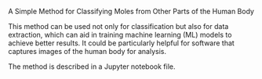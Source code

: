 A Simple Method for Classifying Moles from Other Parts of the Human Body

This method can be used not only for classification but also for data extraction, which can aid in training machine learning (ML) models to achieve better results. 
It could be particularly helpful for software that captures images of the human body for analysis.

The method is described in a Jupyter notebook file.
